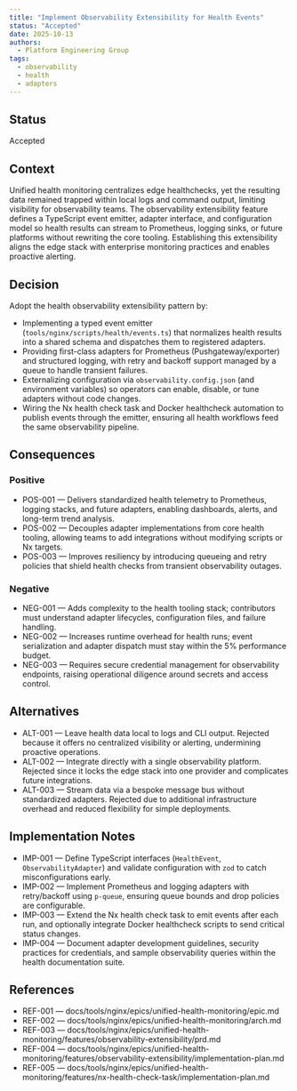 ```yaml
---
title: "Implement Observability Extensibility for Health Events"
status: "Accepted"
date: 2025-10-13
authors:
  - Platform Engineering Group
tags:
  - observability
  - health
  - adapters
---
```


## Status

Accepted

## Context

Unified health monitoring centralizes edge healthchecks, yet the resulting data remained trapped within local logs and command output, limiting visibility for observability teams. The observability extensibility feature defines a TypeScript event emitter, adapter interface, and configuration model so health results can stream to Prometheus, logging sinks, or future platforms without rewriting the core tooling. Establishing this extensibility aligns the edge stack with enterprise monitoring practices and enables proactive alerting.

## Decision

Adopt the health observability extensibility pattern by:

- Implementing a typed event emitter (`tools/nginx/scripts/health/events.ts`) that normalizes health results into a shared schema and dispatches them to registered adapters.
- Providing first-class adapters for Prometheus (Pushgateway/exporter) and structured logging, with retry and backoff support managed by a queue to handle transient failures.
- Externalizing configuration via `observability.config.json` (and environment variables) so operators can enable, disable, or tune adapters without code changes.
- Wiring the Nx health check task and Docker healthcheck automation to publish events through the emitter, ensuring all health workflows feed the same observability pipeline.

## Consequences

### Positive

- POS-001 — Delivers standardized health telemetry to Prometheus, logging stacks, and future adapters, enabling dashboards, alerts, and long-term trend analysis.
- POS-002 — Decouples adapter implementations from core health tooling, allowing teams to add integrations without modifying scripts or Nx targets.
- POS-003 — Improves resiliency by introducing queueing and retry policies that shield health checks from transient observability outages.

### Negative

- NEG-001 — Adds complexity to the health tooling stack; contributors must understand adapter lifecycles, configuration files, and failure handling.
- NEG-002 — Increases runtime overhead for health runs; event serialization and adapter dispatch must stay within the 5% performance budget.
- NEG-003 — Requires secure credential management for observability endpoints, raising operational diligence around secrets and access control.

## Alternatives

- ALT-001 — Leave health data local to logs and CLI output. Rejected because it offers no centralized visibility or alerting, undermining proactive operations.
- ALT-002 — Integrate directly with a single observability platform. Rejected since it locks the edge stack into one provider and complicates future integrations.
- ALT-003 — Stream data via a bespoke message bus without standardized adapters. Rejected due to additional infrastructure overhead and reduced flexibility for simple deployments.

## Implementation Notes

- IMP-001 — Define TypeScript interfaces (`HealthEvent`, `ObservabilityAdapter`) and validate configuration with `zod` to catch misconfigurations early.
- IMP-002 — Implement Prometheus and logging adapters with retry/backoff using `p-queue`, ensuring queue bounds and drop policies are configurable.
- IMP-003 — Extend the Nx health check task to emit events after each run, and optionally integrate Docker healthcheck scripts to send critical status changes.
- IMP-004 — Document adapter development guidelines, security practices for credentials, and sample observability queries within the health documentation suite.

## References

- REF-001 — docs/tools/nginx/epics/unified-health-monitoring/epic.md
- REF-002 — docs/tools/nginx/epics/unified-health-monitoring/arch.md
- REF-003 — docs/tools/nginx/epics/unified-health-monitoring/features/observability-extensibility/prd.md
- REF-004 — docs/tools/nginx/epics/unified-health-monitoring/features/observability-extensibility/implementation-plan.md
- REF-005 — docs/tools/nginx/epics/unified-health-monitoring/features/nx-health-check-task/implementation-plan.md
